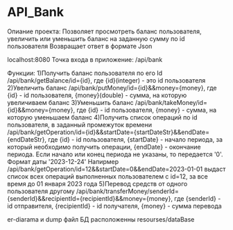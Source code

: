 # API_Bank
Опиание проекта:
Позволяет просмотреть баланс пользователя, увеличить или уменьшить баланс на заданную сумму по id пользователя
Возвращает ответ в формате Json

localhost:8080
Точка входа в приложение: /api/bank

Функции:
1)Получить баланс пользователя по его Id
  /api/bank/getBalance/id={id}, где {id}(integer) - это id пользователя
2)Увеличить баланс
  /api/bank/putMoney/id={id}&&money={money}, где {id} - id пользователя, {money}(double) - сумма, на которую увеличиваем баланс
3)Уменьшить баланс
  /api/bank/takeMoney/id={id}&&money={money}, где {id} - id пользователя, {money} - сумма, на которую уменьшаем баланс
4)Получить список операций по id пользователя, в заданный промежуток времени
  /api/bank/getOperation/id={id}&&startDate={startDateStr}&&endDate={endDateStr}, где {id} - id пользователя, {startDate} - начало периода, за который необходимо получить операции, {endDate} - окончание периода. Если начало или конец периода не указаны, то передается '0'.
  Формат даты '2023-12-24'
  Напирмер /api/bank/getOperation/id=12&&startDate=0&&endDate=2023-01-01 выдаст список всех операций выполненных пользователем с id=12, за все время до 01 января 2023 года
5)Перевод средств от одного пользователя другому
  /api/bank/transferMoney/senderId={senderId}&&recipientId={recipientId}&&money={money}, где {senderId} - id отправителя, {recipientId} - id получателя, {money} - сумма перевода
  
  er-diarama и dump файл БД расположенны resourses/dataBase 
